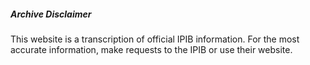 ##### Archive Disclaimer

This website is a transcription of official IPIB information. For the most accurate information, make requests to the IPIB or use their website.
